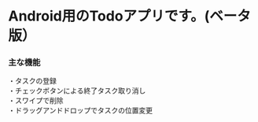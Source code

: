 # Android用のTodoアプリです。(ベータ版）

### 主な機能
・タスクの登録  
・チェックボタンによる終了タスク取り消し  
・スワイプで削除  
・ドラッグアンドドロップでタスクの位置変更  

